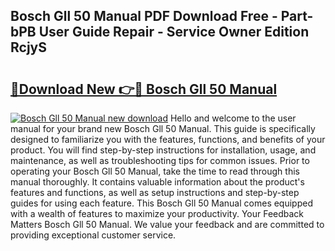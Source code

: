 ## Bosch Gll 50 Manual PDF Download Free - Part-bPB User Guide Repair - Service Owner Edition RcjyS

# <h2><a href="http://bc20467.oget.top/?id=Bosch+Gll+50+Manual">🔗Download New 👉🔴 Bosch Gll 50 Manual</a></h2>

[![Bosch Gll 50 Manual new download](https://i.imgur.com/5g1atiW.png)](http://bc20467.oget.top/?id=Bosch+Gll+50+Manual)
Hello and welcome to the user manual for your brand new Bosch Gll 50 Manual. This guide is specifically designed to familiarize you with the features, functions, and benefits of your product. You will find step-by-step instructions for installation, usage, and maintenance, as well as troubleshooting tips for common issues. Prior to operating your Bosch Gll 50 Manual, take the time to read through this manual thoroughly. It contains valuable information about the product's features and functions, as well as setup instructions and step-by-step guides for using each feature. This Bosch Gll 50 Manual comes equipped with a wealth of features to maximize your productivity. Your Feedback Matters Bosch Gll 50 Manual. We value your feedback and are committed to providing exceptional customer service.
